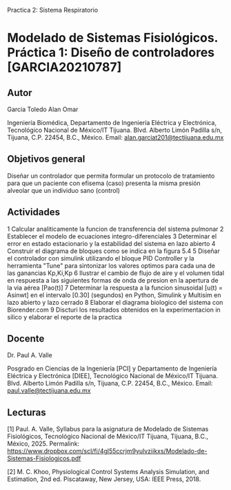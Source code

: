 Practica 2: Sistema Respiratorio
# Modelado de Sistemas Fisiológicos. Práctica 1: Diseño de controladores [GARCIA20210787]

## Autor
Garcia Toledo Alan Omar 

Ingeniería Biomédica, Departamento de Ingeniería Eléctrica y Electrónica, Tecnológico Nacional de México/IT Tijuana. Blvd. Alberto Limón Padilla s/n, Tijuana, C.P. 22454, B.C., México. Email: alan.garciat201@tectijuana.edu.mx

## Objetivos general
Diseñar un controlador que permita formular un protocolo de tratamiento para que un paciente con efisema (caso) presenta la misma presión alveolar que un individuo sano (control)

## Actividades
1 Calcular analiticamente la funcion de transferencia del sistema pulmonar
2 Establecer el modelo de ecuaciones integro-diferenciales
3 Determinar el error en estado estacionario y la estabilidad del sistema en lazo abierto
4 Construir el diagrama de bloques como se indica en la figura 5.4
5 Diseñar el controlador con simulink utilizando el bloque PID Controller y la herramienta "Tune" para sintonizar los valores optimos para cada una de las ganancias Kp,Ki,Kp
6 Ilustrar el cambio de flujo de aire y el volumen tidal en respuesta a las siguientes formas de onda de presion en la apertura de la via aérea [Pao(t)]
7 Determinar la respuesta a la funcion sinusoidal [u(t) = Asinwt] en el intervalo [0.30] (segundos) en Python, Simulink y Multisim en lazo abierto y lazo cerrado
8 Elaborar el diagrama biologico del sistema con Biorender.com
9 Discturi los resultados obtenidos en la experimentacion in silico y elaborar el reporte de la practica

## Docente
Dr. Paul A. Valle

Posgrado en Ciencias de la Ingeniería [PCI] y Departamento de Ingeniería Eléctrica y Electrónica [DIEE], Tecnológico Nacional de México/IT Tijuana. Blvd. Alberto Limón Padilla s/n, Tijuana, C.P. 22454, B.C., México. Email: paul.valle@tectijuana.edu.mx

## Lecturas
[1] Paul. A. Valle, Syllabus para la asignatura de Modelado de Sistemas Fisiológicos, Tecnológico Nacional de México/IT Tijuana, Tijuana, B.C., México, 2025. Permalink: https://www.dropbox.com/scl/fi/4gl55ccrjm9yulvziikxs/Modelado-de-Sistemas-Fisiologicos.pdf

[2] M. C. Khoo, Physiological Control Systems Analysis Simulation, and Estimation, 2nd ed. Piscataway, New Jersey, USA: IEEE Press, 2018.
